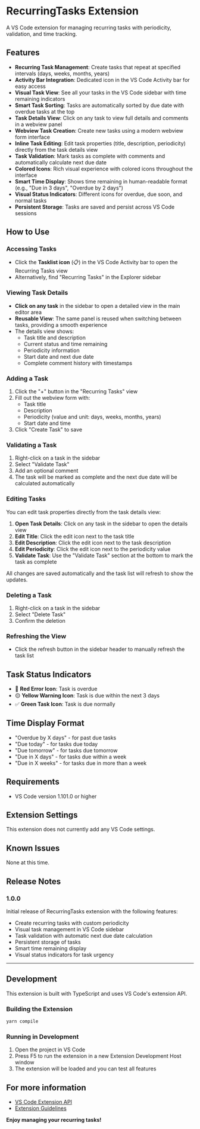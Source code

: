 # RecurringTasks Extension

A VS Code extension for managing recurring tasks with periodicity, validation, and time tracking.

## Features

- **Recurring Task Management**: Create tasks that repeat at specified intervals (days, weeks, months, years)
- **Activity Bar Integration**: Dedicated icon in the VS Code Activity bar for easy access
- **Visual Task View**: See all your tasks in the VS Code sidebar with time remaining indicators
- **Smart Task Sorting**: Tasks are automatically sorted by due date with overdue tasks at the top
- **Task Details View**: Click on any task to view full details and comments in a webview panel
- **Webview Task Creation**: Create new tasks using a modern webview form interface
- **Inline Task Editing**: Edit task properties (title, description, periodicity) directly from the task details view
- **Task Validation**: Mark tasks as complete with comments and automatically calculate next due date
- **Colored Icons**: Rich visual experience with colored icons throughout the interface
- **Smart Time Display**: Shows time remaining in human-readable format (e.g., "Due in 3 days", "Overdue by 2 days")
- **Visual Status Indicators**: Different icons for overdue, due soon, and normal tasks
- **Persistent Storage**: Tasks are saved and persist across VS Code sessions

## How to Use

### Accessing Tasks

- Click the **Tasklist icon** (📋) in the VS Code Activity bar to open the Recurring Tasks view
- Alternatively, find "Recurring Tasks" in the Explorer sidebar

### Viewing Task Details

- **Click on any task** in the sidebar to open a detailed view in the main editor area
- **Reusable View**: The same panel is reused when switching between tasks, providing a smooth experience
- The details view shows:
  - Task title and description
  - Current status and time remaining
  - Periodicity information
  - Start date and next due date
  - Complete comment history with timestamps

### Adding a Task

1. Click the "+" button in the "Recurring Tasks" view
2. Fill out the webview form with:
   - Task title
   - Description
   - Periodicity (value and unit: days, weeks, months, years)
   - Start date and time
3. Click "Create Task" to save

### Validating a Task

1. Right-click on a task in the sidebar
2. Select "Validate Task"
3. Add an optional comment
4. The task will be marked as complete and the next due date will be calculated automatically

### Editing Tasks

You can edit task properties directly from the task details view:

1. **Open Task Details**: Click on any task in the sidebar to open the details view
2. **Edit Title**: Click the edit icon next to the task title
3. **Edit Description**: Click the edit icon next to the task description
4. **Edit Periodicity**: Click the edit icon next to the periodicity value
5. **Validate Task**: Use the "Validate Task" section at the bottom to mark the task as complete

All changes are saved automatically and the task list will refresh to show the updates.

### Deleting a Task

1. Right-click on a task in the sidebar
2. Select "Delete Task"
3. Confirm the deletion

### Refreshing the View

- Click the refresh button in the sidebar header to manually refresh the task list

## Task Status Indicators

- 🔴 **Red Error Icon**: Task is overdue
- 🟡 **Yellow Warning Icon**: Task is due within the next 3 days
- ✅ **Green Task Icon**: Task is due normally

## Time Display Format

- "Overdue by X days" - for past due tasks
- "Due today" - for tasks due today
- "Due tomorrow" - for tasks due tomorrow
- "Due in X days" - for tasks due within a week
- "Due in X weeks" - for tasks due in more than a week

## Requirements

- VS Code version 1.101.0 or higher

## Extension Settings

This extension does not currently add any VS Code settings.

## Known Issues

None at this time.

## Release Notes

### 1.0.0

Initial release of RecurringTasks extension with the following features:

- Create recurring tasks with custom periodicity
- Visual task management in VS Code sidebar
- Task validation with automatic next due date calculation
- Persistent storage of tasks
- Smart time remaining display
- Visual status indicators for task urgency

---

## Development

This extension is built with TypeScript and uses VS Code's extension API.

### Building the Extension

```bash
yarn compile
```

### Running in Development

1. Open the project in VS Code
2. Press F5 to run the extension in a new Extension Development Host window
3. The extension will be loaded and you can test all features

## For more information

- [VS Code Extension API](https://code.visualstudio.com/api)
- [Extension Guidelines](https://code.visualstudio.com/api/references/extension-guidelines)

**Enjoy managing your recurring tasks!**
